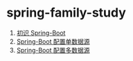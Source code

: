 # spring-family-study

1. [初识 Spring-Boot](https://github.com/CodeHaotian/spring-family-study/tree/master/hello-spring)
2. [Spring-Boot 配置单数据源](https://github.com/CodeHaotian/spring-family-study/tree/master/datasource-demo)
3. [Spring-Boot 配置多数据源](https://github.com/CodeHaotian/spring-family-study/tree/master/multi-datasource-demo)


